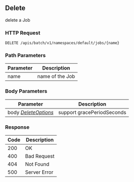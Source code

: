 Delete
---------------------------------
delete a Job

### HTTP Request

`DELETE /apis/batch/v1/namespaces/default/jobs/{name}`

### Path Parameters

| Parameter | Description |
| --- | --- |
| name | name of the Job |

### Body Parameters

| Parameter | Description |
| --- | --- |
| body _[DeleteOptions](https://v1-9.docs.kubernetes.io/docs/reference/generated/kubernetes-api/v1.9/#deleteoptions-v1-meta)_ | support gracePeriodSeconds |

### Response

| Code | Description |
| --- | --- |
| 200 | OK |
| 400 | Bad Request |
| 404 | Not Found |
| 500 | Server Error |
